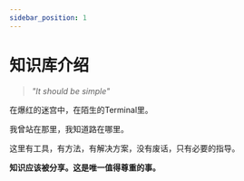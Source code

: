 ```yaml
---
sidebar_position: 1
---
```


# 知识库介绍

> *"It should be simple"*

在爆红的迷宫中，在陌生的Terminal里。

我曾站在那里，我知道路在哪里。

这里有工具，有方法，有解决方案，没有废话，只有必要的指导。

**知识应该被分享。这是唯一值得尊重的事。**

